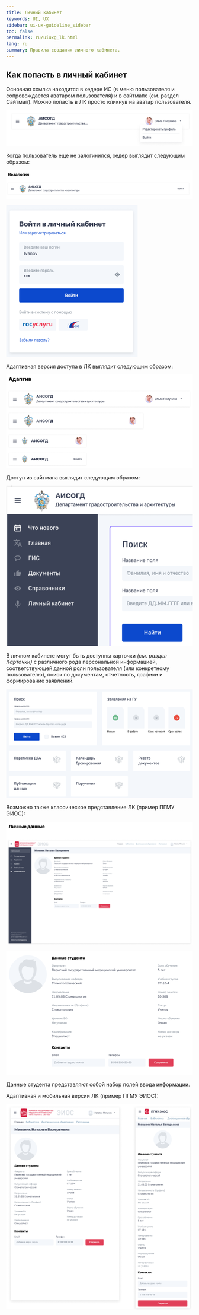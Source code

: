 ```yaml
---
title: Личный кабинет
keywords: UI, UX
sidebar: ui-ux-guideline_sidebar
toc: false
permalink: ru/uiuxg_lk.html
lang: ru
summary: Правила создания личного кабинета.
---
```


## Как попасть в личный кабинет

Основная ссылка находится в хедере ИС (в меню пользователя и сопровождается аватаром пользователя) и в сайтмапе (см. раздел Сайтмап). Можно попасть в ЛК просто кликнув на аватар пользователя.

![Аватар - ЛК](../../../images/pages/guides/ui-ux-guideline/uiuxg_lk/1.png)

Когда пользователь еще не залогинился, хедер выглядит следующим образом:

![Аватар - Войти](../../../images/pages/guides/ui-ux-guideline/uiuxg_lk/2.png)

![Войти в ЛК](../../../images/pages/guides/ui-ux-guideline/uiuxg_lk/3.png)

Адаптивная версия доступа в ЛК выглядит следующим образом:

![Адаптивная версия](../../../images/pages/guides/ui-ux-guideline/uiuxg_lk/4.png)

Доступ из сайтмапа выглядит следующим образом:

![Доступ из сайтмапа](../../../images/pages/guides/ui-ux-guideline/uiuxg_lk/5.png)

В личном кабинете могут быть доступны карточки *(см. раздел Карточки)* с различного рода персональной информацией, соответствующей данной роли пользователя (или конкретному пользователю), поиск по документам, отчетность, графики и формирование заявлений.

![Карточки - ЛК](../../../images/pages/guides/ui-ux-guideline/uiuxg_lk/6.png)

Возможно также классическое представление ЛК (пример ПГМУ ЭИОС):

![Классический ЛК - ПГМУ ЭИОС](../../../images/pages/guides/ui-ux-guideline/uiuxg_lk/7.png)

![Данные ЛК](../../../images/pages/guides/ui-ux-guideline/uiuxg_lk/8.png)

Данные студента представляют собой набор полей ввода информации.

Адаптивная и мобильная версии ЛК (пример ПГМУ ЭИОС):

![Адаптивная и мобильная версия](../../../images/pages/guides/ui-ux-guideline/uiuxg_lk/9.png)
